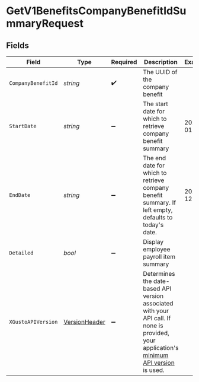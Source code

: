 # GetV1BenefitsCompanyBenefitIdSummaryRequest


## Fields

| Field                                                                                                                                                                                                                        | Type                                                                                                                                                                                                                         | Required                                                                                                                                                                                                                     | Description                                                                                                                                                                                                                  | Example                                                                                                                                                                                                                      |
| ---------------------------------------------------------------------------------------------------------------------------------------------------------------------------------------------------------------------------- | ---------------------------------------------------------------------------------------------------------------------------------------------------------------------------------------------------------------------------- | ---------------------------------------------------------------------------------------------------------------------------------------------------------------------------------------------------------------------------- | ---------------------------------------------------------------------------------------------------------------------------------------------------------------------------------------------------------------------------- | ---------------------------------------------------------------------------------------------------------------------------------------------------------------------------------------------------------------------------- |
| `CompanyBenefitId`                                                                                                                                                                                                           | *string*                                                                                                                                                                                                                     | :heavy_check_mark:                                                                                                                                                                                                           | The UUID of the company benefit                                                                                                                                                                                              |                                                                                                                                                                                                                              |
| `StartDate`                                                                                                                                                                                                                  | *string*                                                                                                                                                                                                                     | :heavy_minus_sign:                                                                                                                                                                                                           | The start date for which to retrieve company benefit summary                                                                                                                                                                 | 2022-01-01                                                                                                                                                                                                                   |
| `EndDate`                                                                                                                                                                                                                    | *string*                                                                                                                                                                                                                     | :heavy_minus_sign:                                                                                                                                                                                                           | The end date for which to retrieve company benefit summary. If left empty, defaults to today's date.                                                                                                                         | 2022-12-31                                                                                                                                                                                                                   |
| `Detailed`                                                                                                                                                                                                                   | *bool*                                                                                                                                                                                                                       | :heavy_minus_sign:                                                                                                                                                                                                           | Display employee payroll item summary                                                                                                                                                                                        |                                                                                                                                                                                                                              |
| `XGustoAPIVersion`                                                                                                                                                                                                           | [VersionHeader](../../Models/Components/VersionHeader.md)                                                                                                                                                                    | :heavy_minus_sign:                                                                                                                                                                                                           | Determines the date-based API version associated with your API call. If none is provided, your application's [minimum API version](https://docs.gusto.com/embedded-payroll/docs/api-versioning#minimum-api-version) is used. |                                                                                                                                                                                                                              |